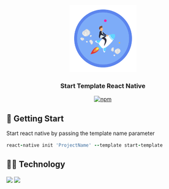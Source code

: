 <p align="center">
  <img src="./App/images/readme-rocket.gif" width="175" alt="Start Template React Native" />
</p>

<h3 align="center">
  Start Template React Native
</h3>

<div align="center">

[![npm](https://img.shields.io/npm/v/@unform/core.svg?color=%237dacf8)](https://www.npmjs.com/package/react-native-template-start-template)

</div>

## 🚀 Getting Start

Start react native by passing the template name parameter

```ruby
react-native init 'ProjectName' --template start-template
```

## 👨‍💻 Technology
[<img src="https://raw.githubusercontent.com/styled-components/brand/master/styled-components.png" width="100" style="vertical-align: middle;" />](http://styled-components.com/)<space><space>
[<img src="https://static.lottiefiles.com/images/svg/lottiefiles_logo.svg" height="30" style="vertical-align: middle;" />](https://lottiefiles.com/)